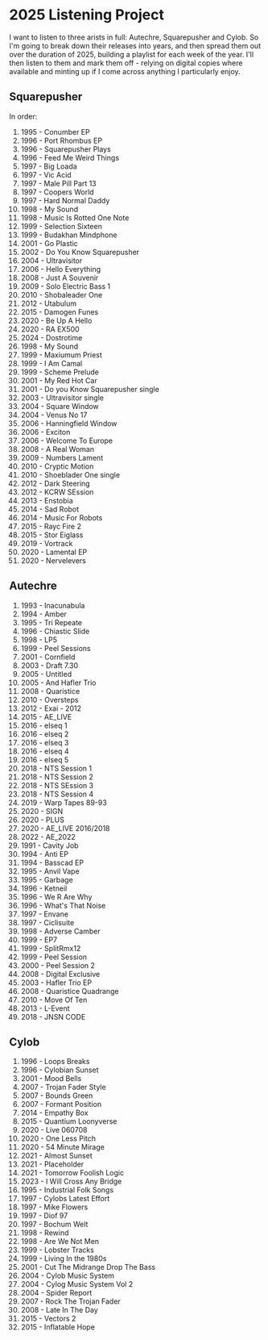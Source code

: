 # 2025 Listening Project

I want to listen to three arists in full: Autechre, Squarepusher and Cylob. So I'm going to break down their releases
into years, and then spread them out over the duration of 2025, building a playlist for each week of the year. I'll
then listen to them and mark them off - relying on digital copies where available and minting up if I come
across anything I particularly enjoy.

## Squarepusher

In order:

1. 1995 - Conumber EP
1. 1996 - Port Rhombus EP
1. 1996 - Squarepusher Plays
1. 1996 - Feed Me Weird Things
1. 1997 - Big Loada
1. 1997 - Vic Acid
1. 1997 - Male Pill Part 13
1. 1997 - Coopers World
1. 1997 - Hard Normal Daddy
1. 1998 - My Sound
1. 1998 - Music Is Rotted One Note
1. 1999 - Selection Sixteen
1. 1999 - Budakhan Mindphone
1. 2001 - Go Plastic
1. 2002 - Do You Know Squarepusher
1. 2004 - Ultravisitor
1. 2006 - Hello Everything
1. 2008 - Just A Souvenir
1. 2009 - Solo Electric Bass 1
1. 2010 - Shobaleader One
1. 2012 - Utabulum
1. 2015 - Damogen Funes
1. 2020 - Be Up A Hello
1. 2020 - RA EX500
1. 2024 - Dostrotime
1. 1998 - My Sound
1. 1999 - Maxiumum Priest
1. 1999 - I Am Camal
1. 1999 - Scheme Prelude
1. 2001 - My Red Hot Car
1. 2001 - Do you Know Squarepusher single
1. 2003 - Ultravisitor single
1. 2004 - Square Window
1. 2004 - Venus No 17
1. 2006 - Hanningfield Window
1. 2006 - Exciton
1. 2006 - Welcome To Europe
1. 2008 - A Real Woman
1. 2009 - Numbers Lament
1. 2010 - Cryptic Motion
1. 2010 - Shoeblader One single
1. 2012 - Dark Steering
1. 2012 - KCRW SEssion
1. 2013 - Enstobia
1. 2014 - Sad Robot
1. 2014 - Music For Robots
1. 2015 - Rayc Fire 2
1. 2015 - Stor Eiglass
1. 2019 - Vortrack
1. 2020 - Lamental EP
1. 2020 - Nervelevers

## Autechre

1. 1993 - Inacunabula
1. 1994 - Amber
1. 1995 - Tri Repeate
1. 1996 - Chiastic Slide
1. 1998 - LP5
1. 1999 - Peel Sessions
1. 2001 - Cornfield
1. 2003 - Draft 7.30
1. 2005 - Untitled
1. 2005 - And Hafler Trio
1. 2008 - Quaristice
1. 2010 - Oversteps
1. 2012 - Exai - 2012
1. 2015 - AE_LIVE
1. 2016 - elseq 1
1. 2016 - elseq 2
1. 2016 - elseq 3
1. 2016 - elseq 4
1. 2016 - elseq 5
1. 2018 - NTS Session 1
1. 2018 - NTS Session 2
1. 2018 - NTS SEssion 3
1. 2018 - NTS Session 4
1. 2019 - Warp Tapes 89-93
1. 2020 - SIGN
1. 2020 - PLUS
1. 2020 - AE_LIVE 2016/2018
1. 2022 - AE_2022
1. 1991 - Cavity Job
1. 1994 - Anti EP
1. 1994 - Basscad EP
1. 1995 - Anvil Vape
1. 1995 - Garbage
1. 1996 - Ketneil
1. 1996 - We R Are Why
1. 1996 - What's That Noise
1. 1997 - Envane
1. 1997 - Ciclisuite
1. 1998 - Adverse Camber
1. 1999 - EP7
1. 1999 - SplitRmx12
1. 1999 - Peel Session
1. 2000 - Peel Session 2
1. 2008 - Digital Exclusive
1. 2003 - Hafler Trio EP
1. 2008 - Quaristice Quadrange
1. 2010 - Move Of Ten
1. 2013 - L-Event
1. 2018 - JNSN CODE

## Cylob

1. 1996 - Loops Breaks
1. 1996 - Cylobian Sunset
1. 2001 - Mood Bells
1. 2007 - Trojan Fader Style
1. 2007 - Bounds Green
1. 2007 - Formant Position
1. 2014 - Empathy Box
1. 2015 - Quantium Loonyverse
1. 2020 - Live 060708
1. 2020 - One Less Pitch
1. 2020 - 54 Minute Mirage
1. 2021 - Almost Sunset
1. 2021 - Placeholder
1. 2021 - Tomorrow Foolish Logic
1. 2023 - I Will Cross Any Bridge
1. 1995 - Industrial Folk Songs
1. 1997 - Cylobs Latest Effort
1. 1997 - Mike Flowers
1. 1997 - Diof 97
1. 1997 - Bochum Welt
1. 1998 - Rewind
1. 1998 - Are We Not Men
1. 1999 - Lobster Tracks
1. 1999 - Living In the 1980s
1. 2001 - Cut The Midrange Drop The Bass
1. 2004 - Cylob Music System
1. 2004 - Cylog Music System Vol 2
1. 2004 - Spider Report
1. 2007 - Rock The Trojan Fader
1. 2008 - Late In The Day
1. 2015 - Vectors 2
1. 2015 - Inflatable Hope
